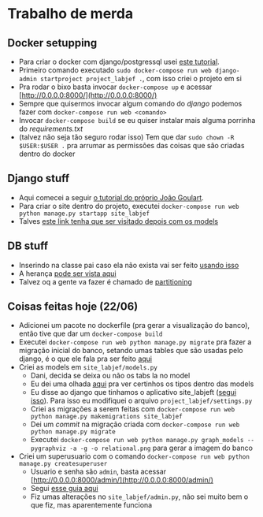 # Trabalho de merda

## Docker setupping

- Para criar o docker com django/postgressql usei [este tutorial](https://docs.docker.com/compose/django/).
- Primeiro comando executado `sudo docker-compose run web django-admin startproject project_labjef .`, com isso criei o projeto em si
- Pra rodar o bixo basta invocar `docker-compose up` e acessar [http://0.0.0.0:8000/](http://0.0.0.0:8000/)
- Sempre que quisermos invocar algum comando do _django_ podemos fazer com `docker-compose run web <comando>`
- Invocar `docker-compose build` se eu quiser instalar mais alguma porrinha do _requirements.txt_
- (talvez não seja tão seguro rodar isso) Tem que dar `sudo chown -R $USER:$USER .` pra arrumar as permissões das coisas que são criadas dentro do docker

## Django stuff 

- Aqui comecei a seguir [o tutorial do próprio João Goulart](https://docs.djangoproject.com/en/3.0/intro/tutorial01/).
- Para criar o site dentro do projeto, executei `docker-compose run web python manage.py startapp site_labjef`
- Talves [este link tenha que ser visitado depois com os models](https://stackoverflow.com/questions/33992867/how-do-you-perform-django-database-migrations-when-using-docker-compose)

## DB stuff

- Inserindo na classe pai caso ela não exista vai ser feito [usando isso](https://stackoverflow.com/questions/4069718/postgres-insert-if-does-not-exist-already)
- A herança [pode ser vista aqui](https://www.postgresql.org/docs/10/tutorial-inheritance.html)
- Talvez oq a gente va fazer é chamado de [partitioning](https://zaiste.net/posts/table-inheritance-partitioning-postgresql/)

## Coisas feitas hoje (22/06)

- Adicionei um pacote no dockerfile (pra gerar a visualização do banco), então tive que dar um `docker-compose build`
- Executei `docker-compose run web python manage.py migrate` pra fazer a migração inicial do banco, setando umas tables que são usadas pelo django, é o que ele fala pra ser feito [aqui](https://docs.djangoproject.com/en/3.0/intro/tutorial02/#database-setup)
- Criei as models em `site_labjef/models.py`
    - Dani, decida se deixa ou não os tabs la no model
    - Eu dei uma olhada [aqui](https://docs.djangoproject.com/en/3.0/topics/db/models/) pra ver certinhos os tipos dentro das models
    - Eu disse ao django que tinhamos o aplicativo site_labjeft ([segui isso](https://docs.djangoproject.com/en/3.0/intro/tutorial02/#activating-models)). Para isso eu modifiquei o arquivo `project_labjef/settings.py`
    - Criei as migrações a serem feitas com `docker-compose run web python manage.py makemigrations site_labjef`
    - Dei um _commit_ na migração criada com `docker-compose run web python manage.py migrate`
    - Executei `docker-compose run web python manage.py graph_models --pygraphviz -a -g -o relational.png` para gerar a imagem do banco
- Criei um superusuario com o comando `docker-compose run web python manage.py createsuperuser`
    - Usuario e senha são `admin`, basta acessar [http://0.0.0.0:8000/admin/](http://0.0.0.0:8000/admin/)
    - Segui [esse guia aqui](https://docs.djangoproject.com/en/3.0/intro/tutorial02/#introducing-the-django-admin)
    - Fiz umas alterações no `site_labjef/admin.py`, não sei muito bem o que fiz, mas aparentemente funciona